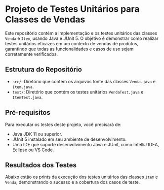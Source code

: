 # Projeto de Testes Unitários para Classes de Vendas

Este repositório contém a implementação e os testes unitários das classes `Venda` e `Item`, usando Java e JUnit 5. O objetivo é demonstrar como realizar testes unitários eficazes em um contexto de vendas de produtos, garantindo que todas as funcionalidades e casos de uso sejam corretamente verificados.

## Estrutura do Repositório

- `src/`: Diretório que contém os arquivos fonte das classes `Venda.java` e `Item.java`.
- `test/`: Diretório que contém os testes unitários `VendaTest.java` e `ItemTest.java`.

## Pré-requisitos

Para executar os testes deste projeto, você precisará de:

- Java JDK 11 ou superior.
- JUnit 5 instalado em seu ambiente de desenvolvimento.
- Uma IDE que suporte desenvolvimento Java e JUnit, como IntelliJ IDEA, Eclipse ou VS Code.

## Resultados dos Testes

Abaixo estão os prints da execução dos testes unitários das classes `Item` e `Venda`, demonstrando o sucesso e a cobertura dos casos de teste.
